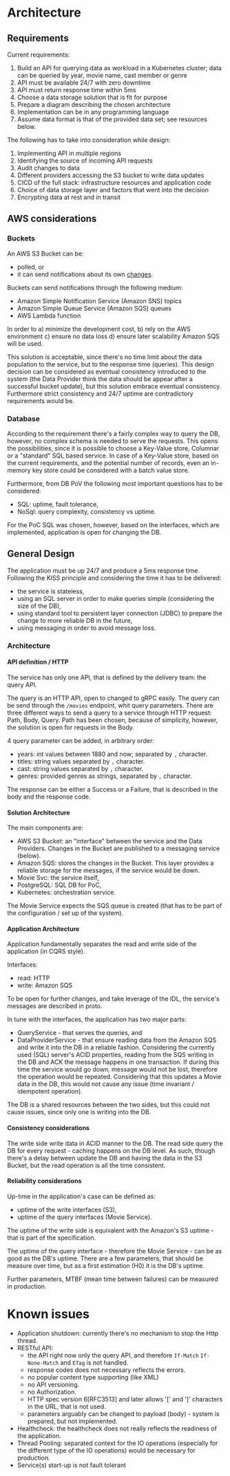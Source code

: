 # Architecture

## Requirements

Current requirements:
1. Build an API for querying data as workload in a Kubernetes cluster; data can be queried by year, movie name, cast member or genre
1. API must be available 24/7 with zero downtime
1. API must return response time within 5ms
1. Choose a data storage solution that is fit for purpose
1. Prepare a diagram describing the chosen architecture
1. Implementation can be in any programming language
1. Assume data format is that of the provided data set; see resources below.

The following has to take into consideration while design:
1. Implementing API in multiple regions
1. Identifying the source of incoming API requests
1. Audit changes to data
1. Different providers accessing the S3 bucket to write data updates
1. CICD of the full stack: infrastructure resources and application code
1. Choice of data storage layer and factors that went into the decision
1. Encrypting data at rest and in transit

## AWS considerations

### Buckets

An AWS S3 Bucket can be:
- polled, or
- it can send notifications about its own [changes](https://docs.aws.amazon.com/AmazonS3/latest/userguide/NotificationHowTo.html).

Buckets can send notifications through the following medium:
- Amazon Simple Notification Service (Amazon SNS) topics
- Amazon Simple Queue Service (Amazon SQS) queues
- AWS Lambda function

In order to a) minimize the development cost, b) rely on the AWS environment c) ensure no data loss d) ensure later scalability Amazon SQS will be used.

This solution is acceptable, since there's no time limit about the data population to the service, but to the response time (queries).
This design decision can be considered as eventual consistency introduced to the system (the Data Provider think the data should be appear after a successful bucket update), but this solution embrace eventual consistency.
Furthermore strict consistency and 24/7 uptime are contradictory requirements would be.

### Database

According to the requirement there's a fairly complex way to query the DB, however, no complex schema is needed to serve the requests.
This opens the possibilities, since it is possible to choose a Key-Value store, Columnar or a "standard" SQL based service.
In case of a Key-Value store, based on the current requirements, and the potential number of records, even an in-memory key store could be considered with a batch value store.

Furthermore, from DB PoV the following most important questions has to be considered:
- SQL: uptime, fault tolerance,
- NoSql: query complexity, consistency vs uptime.

For the PoC SQL was chosen, however, based on the interfaces, which are implemented, application is open for changing the DB.

## General Design

The application must be up 24/7 and produce a 5ms response time.
Following the KISS principle and considering the time it has to be delivered:
- the service is stateless,
- using an SQL server in order to make queries simple (considering the size of the DB),
- using standard tool to persistent layer connection (JDBC) to prepare the change to more reliable DB in the future,
- using messaging in order to avoid message loss.

### Architecture

#### API definition / HTTP

The service has only one API, that is defined by the delivery team: the query API.

The query is an HTTP API, open to changed to gRPC easily.
The query can be send through the `/movies` endpoint, whit query parameters.
There are three different ways to send a query to a service through HTTP request: Path, Body, Query.
Path has been chosen, because of simplicity, however, the solution is open for requests in the Body.

4 query parameter can be added, in arbitrary order:
- years: int values between 1880 and now; separated by `,` character.
- titles: string values separated by `,` character.
- cast: string values separated by `,` character.
- genres: provided genres as strings, separated by `,` character.

The response can be either a Success or a Failure, that is described in the body and the response code.

#### Solution Architecture

The main components are:
- AWS S3 Bucket: an "interface" between the service and the Data Providers. Changes in the Bucket are published to a messaging service (below).
- Amazon SQS: stores the changes in the Bucket. This layer provides a reliable storage for the messages, if the service would be down.
- Movie Svc: the service itself,
- PostgreSQL: SQL DB for PoC,
- Kubernetes: orchestration service. 

The Movie Service expects the SQS queue is created (that has to be part of the configuration / set up of the system).

#### Application Architecture

Application fundamentally separates the read and write side of the application (in CQRS style).

Interfaces: 
- read: HTTP
- write: Amazon SQS

To be open for further changes, and take leverage of the IDL, the service's messages are described in proto.

In tune with the interfaces, the application has two major parts:
- QueryService - that serves the queries, and
- DataProviderService - that ensure reading data from the Amazon SQS and write it into the DB in a reliable fashion.
Considering the currently used (SQL) server's ACID properties, reading from the SQS writing in the DB and ACK the message happens in one transaction.
If during this time the service would go down, message would not be lost, therefore the operation would be repeated.
Considering that this updates a Movie data in the DB, this would not cause any issue (time invariant / idempotent operation).

The DB is a shared resources between the two sides, but this could not cause issues, since only one is writing into the DB.

#### Consistency considerations

The write side write data in ACID manner to the DB.
The read side query the DB for every request - caching happens on the DB level.
As such, though there's a delay between update the DB and having the data in the S3 Bucket, but the read operation is all the time consistent.

#### Reliability considerations

Up-time in the application's case can be defined as:
- uptime of the write interfaces (S3),
- uptime of the query interfaces (Movie Service).

The uptime of the write side is equivalent with the Amazon's S3 uptime - that is part of the specification.

The uptime of the query interface - therefore the Movie Service - can be as good as the DB's uptime.
There are a few parameters, that should be measure over time, but as a first estimation (H0) it is the DB's uptime.

Further parameters, MTBF (mean time between failures) can be measured in production.

# Known issues

- Application shutdown: currently there's no mechanism to stop the Http thread.
- RESTful API: 
  - the API right now only the query API, and therefore `If-Match` `If-None-Match` and `ETag` is not handled.
  - response codes does not necessary reflects the errors.
  - no popular content type supporting (like XML)
  - no API versioning.
  - no Authorization.
  - HTTP spec version 6[RFC3513] and later allows '\[' and '\]' characters in the URL, that is not used.
  - parameters arguably can be changed to payload (body) - system is prepared, but not implemented.
- Healthcheck: the healthcheck does not really reflects the readiness of the application.
- Thread Pooling: separated context for the IO operations (especially for the different type of the IO operations) would be necessary for production.
- Service(s) start-up is not fault tolerant